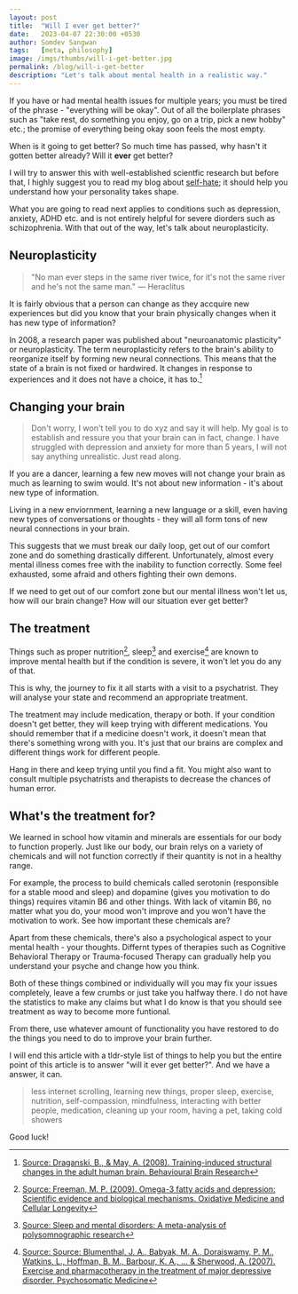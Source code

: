 ```yaml
---
layout: post
title:  "Will I ever get better?"
date:   2023-04-07 22:30:00 +0530
author: Somdev Sangwan
tags:   [meta, philosophy]
image: /imgs/thumbs/will-i-get-better.jpg
permalink: /blog/will-i-get-better
description: "Let's talk about mental health in a realistic way."
---
```


If you have or had mental health issues for multiple years; you must be tired of the phrase - "everything will be okay". Out of all the boilerplate phrases such as "take rest, do something you enjoy, go on a trip, pick a new hobby" etc.; the promise of everything being okay soon feels the most empty.  

When is it going to get better? So much time has passed, why hasn't it gotten better already? Will it **ever** get better?

I will try to answer this with well-established scientfic research but before that, I highly suggest you to read my blog about [self-hate](https://s0md3v.github.io/blog/self-hate-and-regrets); it should help you understand how your personality takes shape.

What you are going to read next applies to conditions such as depression, anxiety, ADHD etc. and is not entirely helpful for severe diorders such as schizophrenia. With that out of the way, let's talk about neuroplasticity.

## Neuroplasticity

> "No man ever steps in the same river twice, for it's not the same river and he's not the same man."
> ― Heraclitus

It is fairly obvious that a person can change as they accquire new experiences but did you know that your brain physically changes when it has new type of information?

In 2008, a research paper was published about "neuroanatomic plasticity" or neuroplasticity. The term neuroplasticity refers to the brain's ability to reorganize itself by forming new neural connections. This means that the state of a brain is not fixed or hardwired. It changes in response to experiences and it does not have a choice, it has to.[^neuroplasticity]

## Changing your brain

> Don't worry, I won't tell you to do xyz and say it will help. My goal is to establish and ressure you that your brain can in fact, change. I have struggled with depression and anxiety for more than 5 years, I will not say anything unrealistic. Just read along.

If you are a dancer, learning a few new moves will not change your brain as much as learning to swim would. It's not about new information - it's about new type of information. 

Living in a new enviornment, learning a new language or a skill, even having new types of conversations or thoughts - they will all form tons of new neural connections in your brain.

This suggests that we must break our daily loop, get out of our comfort zone and do something drastically different. Unfortunately, almost every mental illness comes free with the inability to function correctly. Some feel exhausted, some afraid and others fighting their own demons.  

If we need to get out of our comfort zone but our mental illness won't let us, how will our brain change? How will our situation ever get better?

## The treatment

Things such as proper nutrition[^nutrition], sleep[^sleep] and exercise[^exercise] are known to improve mental health but if the condition is severe, it won't let you do any of that.

This is why, the journey to fix it all starts with a visit to a psychatrist. They will analyse your state and recommend an appropriate treatment.

The treatment may include medication, therapy or both. If your condition doesn't get better, they will keep trying with different medications. You should remember that if a medicine doesn't work, it doesn't mean that there's something wrong with you. It's just that our brains are complex and different things work for different people.  
  
Hang in there and keep trying until you find a fit. You might also want to consult multiple psychatrists and therapists to decrease the chances of human error.

## What's the treatment for?

We learned in school how vitamin and minerals are essentials for our body to function properly. Just like our body, our brain relys on a variety of chemicals and will not function correctly if their quantity is not in a healthy range. 
  
For example, the process to build chemicals called serotonin (responsible for a stable mood and sleep) and dopamine (gives you motivation to do things) requires vitamin B6 and other things. With lack of vitamin B6, no matter what you do, your mood won't improve and you won't have the motivation to work. See how important these chemicals are?

Apart from these chemicals, there's also a psychological aspect to your mental health - your thoughts. Differnt types of therapies such as Cognitive Behavioral Therapy or Trauma-focused Therapy can gradually help you understand your psyche and change how you think.

Both of these things combined or individually will you may fix your issues completely, leave a few crumbs or just take you halfway there. I do not have the statistics to make any claims but what I do know is that you should see treatment as way to become more funtional.

From there, use whatever amount of functionality you have restored to do the things you need to do to improve your brain further.

I will end this article with a tldr-style list of things to help you but the entire point of this article is to answer "will it ever get better?". And we have a answer, it can.

> less internet scrolling, learning new things, proper sleep, exercise, nutrition, self-compassion, mindfulness, interacting with better people, medication, cleaning up your room, having a pet, taking cold showers

Good luck!

[^neuroplasticity]: [Source: Draganski, B., & May, A. (2008). Training-induced structural changes in the adult human brain. Behavioural Brain Research](https://pubmed.ncbi.nlm.nih.gov/18378330/)
[^nutrition]: [Source: Freeman, M. P. (2009). Omega-3 fatty acids and depression: Scientific evidence and biological mechanisms. Oxidative Medicine and Cellular Longevity](https://www.ncbi.nlm.nih.gov/pmc/articles/PMC3976923/)
[^sleep]: [Source: Sleep and mental disorders: A meta-analysis of polysomnographic research](https://pubmed.ncbi.nlm.nih.gov/21300408/)
[^exercise]: [Source: Source: Blumenthal, J. A., Babyak, M. A., Doraiswamy, P. M., Watkins, L., Hoffman, B. M., Barbour, K. A., … & Sherwood, A. (2007). Exercise and pharmacotherapy in the treatment of major depressive disorder. Psychosomatic Medicine](https://www.ncbi.nlm.nih.gov/pmc/articles/PMC2702700/)
